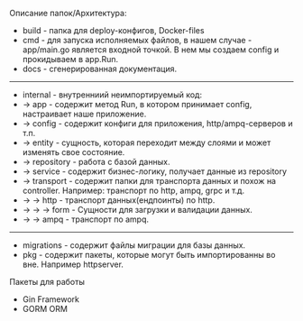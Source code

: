 Описание папок/Архитектура:
- build - папка для deploy-конфигов, Docker-files
- cmd - для запуска исполняемых файлов, в нашем случае - app/main.go является входной точкой. В нем мы создаем config и прокидываем в app.Run.
- docs - сгенерированная документация.
- -----
- internal - внутренниий неимпортируемый код:
- -> app - содержит метод Run, в котором принимает config, настраивает наше приложение.
- -> config - содержит конфиги для приложения, http/ampq-серверов и т.п.
- -> entity - сущность, которая переходит между слоями и может изменять свое состояние.
- -> repository - работа с базой данных.
- -> service - содержит бизнес-логику, получает данные из repository
- -> transport - содержит папки для транспорта данных и похож на controller. Например: транспорт по http, ampq, grpc и т.д.
- -> -> http - транспорт данных(ендпоинты) по http. 
- -> -> -> form - Сущности для загрузки и валидации данных.
- -> -> ampq - транспорт по ampq.
---
- migrations - содержит файлы миграции для базы данных.
- pkg - содержит пакеты, которые могут быть импортированны во вне. Например httpserver.

Пакеты для работы
- Gin Framework
- GORM ORM